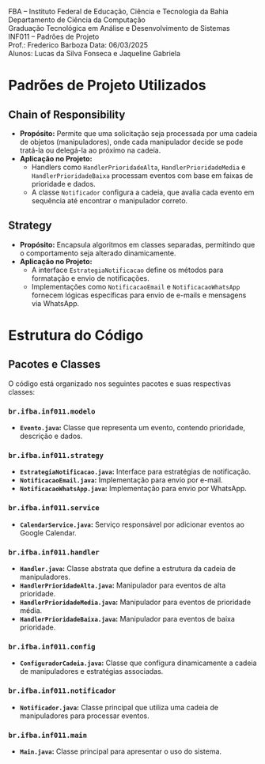 FBA – Instituto Federal de Educação, Ciência e Tecnologia da Bahia <br>
Departamento de Ciência da Computação <br>
Graduação Tecnológica em Análise e Desenvolvimento de Sistemas <br>
INF011 – Padrões de Projeto <br>
Prof.: Frederico Barboza Data: 06/03/2025 <br>
Alunos: Lucas da Silva Fonseca e Jaqueline Gabriela <br>

# Padrões de Projeto Utilizados
## Chain of Responsibility
- **Propósito:** Permite que uma solicitação seja processada por uma cadeia de objetos (manipuladores), onde cada manipulador decide se pode tratá-la ou delegá-la ao próximo na cadeia.
- **Aplicação no Projeto:**
  - Handlers como `HandlerPrioridadeAlta`, `HandlerPrioridadeMedia` e `HandlerPrioridadeBaixa` processam eventos com base em faixas de prioridade e dados.
  - A classe `Notificador` configura a cadeia, que avalia cada evento em sequência até encontrar o manipulador correto.

## Strategy
- **Propósito:** Encapsula algoritmos em classes separadas, permitindo que o comportamento seja alterado dinamicamente.
- **Aplicação no Projeto:**
  - A interface `EstrategiaNotificacao` define os métodos para formatação e envio de notificações.
  - Implementações como `NotificacaoEmail` e `NotificacaoWhatsApp` fornecem lógicas específicas para envio de e-mails e mensagens via WhatsApp.

# Estrutura do Código

## Pacotes e Classes

O código está organizado nos seguintes pacotes e suas respectivas classes:

### `br.ifba.inf011.modelo`
- **`Evento.java`:** Classe que representa um evento, contendo prioridade, descrição e dados.

### `br.ifba.inf011.strategy`
- **`EstrategiaNotificacao.java`:** Interface para estratégias de notificação.
- **`NotificacaoEmail.java`:** Implementação para envio por e-mail.
- **`NotificacaoWhatsApp.java`:** Implementação para envio por WhatsApp.

### `br.ifba.inf011.service`
- **`CalendarService.java`:** Serviço responsável por adicionar eventos ao Google Calendar.

### `br.ifba.inf011.handler`
- **`Handler.java`:** Classe abstrata que define a estrutura da cadeia de manipuladores.
- **`HandlerPrioridadeAlta.java`:** Manipulador para eventos de alta prioridade.
- **`HandlerPrioridadeMedia.java`:** Manipulador para eventos de prioridade média.
- **`HandlerPrioridadeBaixa.java`:** Manipulador para eventos de baixa prioridade.

### `br.ifba.inf011.config`
- **`ConfiguradorCadeia.java`:** Classe que configura dinamicamente a cadeia de manipuladores e estratégias associadas.

### `br.ifba.inf011.notificador`
- **`Notificador.java`:** Classe principal que utiliza uma cadeia de manipuladores para processar eventos.

### `br.ifba.inf011.main`
- **`Main.java`:** Classe principal para apresentar o uso do sistema.